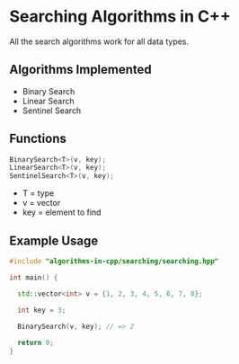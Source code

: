 # Searching Algorithms in C++

All the search algorithms work for all data types.

## Algorithms Implemented

- Binary Search
- Linear Search
- Sentinel Search

## Functions

```cpp
BinarySearch<T>(v, key);
LinearSearch<T>(v, key);
SentinelSearch<T>(v, key);
```

- T = type
- v = vector
- key = element to find

## Example Usage

```cpp
#include "algorithms-in-cpp/searching/searching.hpp"

int main() {

  std::vector<int> v = {1, 2, 3, 4, 5, 6, 7, 8};

  int key = 3;
  
  BinarySearch(v, key); // => 2

  return 0;
}
```
